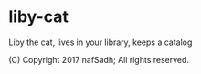 # liby-cat
Liby the cat, lives in your library, keeps a catalog

(C) Copyright 2017 nafSadh; All rights reserved.

